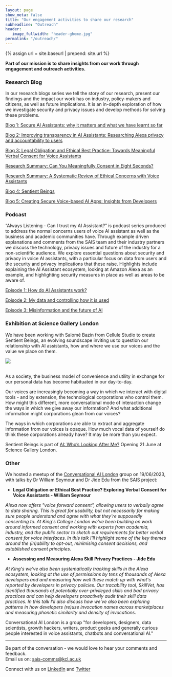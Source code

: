 ```yaml
---
layout: page
show_meta: false
title: "Our engagement activities to share our research"
subheadline: "Outreach"
header:
   image_fullwidth: "header-ghome.jpg"
permalink: "/outreach/"
---
```


{% assign url = site.baseurl | prepend: site.url %}

__Part of our mission is to share insights from our work through engagement and outreach activities.__

### Research Blog 
In our research blogs series we tell the story of our research, present our findings and the impact our work has on industry, policy-makers and citizens, as well as future implications. It is an in-depth exploration of how we investigate security and privacy issues and develop methods for solving these problems. 

[Blog 1: Secure AI Assistants: why it matters and what we have learnt so far](https://secure-ai-assistants.github.io/outreach/blog1/)

[Blog 2: Improving transparency in AI Assistants: Researching Alexa privacy and accountability to users](https://secure-ai-assistants.github.io/outreach/blog2/)

[Blog 3: Legal Obligation and Ethical Best Practice: Towards Meaningful Verbal Consent for Voice Assistants](https://secure-ai-assistants.github.io/outreach/blog3/)

[Research Summary: Can You Meaningfully Consent in Eight Seconds?](https://montrealethics.ai/can-you-meaningfully-consent-in-eight-seconds-identifying-ethical-issues-with-verbal-consent-for-voice-assistants/)

[Research Summary: A Systematic Review of Ethical Concerns with Voice Assistants](https://montrealethics.ai/a-systematic-review-of-ethical-concerns-with-voice-assistants/)

[Blog 4: Sentient Beings](https://secure-ai-assistants.github.io/outreach/blog4/)

[Blog 5: Creating Secure Voice-based AI Apps: Insights from Developers](https://secure-ai-assistants.github.io/outreach/blog5/)

### Podcast 
“Always Listening - Can I trust my AI Assistant?” is podcast series produced to address the normal concerns users of voice AI assistant as well as the business and academic communities have. Through example driven explanations and comments from the SAIS team and their industry partners we discuss the technology, privacy issues and future of the industry for a non-scientific audience. We explore essential questions about security and privacy in voice AI assistants, with a particular focus on data from users and the security and privacy implications that these raise. Highlights include explaining the AI Assistant ecosystem, looking at Amazon Alexa as an example, and highlighting security measures in place as well as areas to be aware of. 

[Episode 1: How do AI Assistants work?](/outreach/podcast1)

[Episode 2: My data and controlling how it is used](/outreach/podcast2)

[Episode 3: Misinformation and the future of AI](/outreach/podcast3)

### Exhibition at Science Gallery London
We have been working with Salomé Bazin from Cellule Studio to create Sentient Beings, an evolving soundscape inviting us to question our relationship with AI assistants, how and where we use our voices and the value we place on them.

<div><img src="{{url}}/images/science-gallery.png" class="centred"></div><br />

As a society, the business model of convenience and utility in exchange for our personal data has become habituated in our day-to-day.

Our voices are increasingly becoming a way in which we interact with digital tools - and by extension, the technological corporations who control them. How might this different, more conversational mode of interaction change the ways in which we give away our information? And what additional information might corporations glean from our voices?

The ways in which corporations are able to extract and aggregate information from our voices is opaque. How much vocal data of yourself do think these corporations already have? It may be more than you expect.

Sentient Beings is part of [AI: Who’s Looking After Me?](https://london.sciencegallery.com/ai-season) Opening 21 June at Science Gallery London.

### Other
We hosted a meetup of the [Conversational AI London](https://www.meetup.com/conversational-ai-london) group on 19/06/2023, with talks by Dr William Seymour and Dr Jide Edu from the SAIS project:

* __Legal Obligation or Ethical Best Practice? Exploring Verbal Consent for Voice Assistants - William Seymour__

_Alexa now offers "voice forward consent", allowing users to verbally agree to data sharing. This is great for usability, but not necessarily for making sure people understand and agree with what they're supposedly consenting to. At King's College London we've been building on work around informed consent and working with experts from academia, industry, and the public sector to sketch out requirements for better verbal consent for voice interfaces. In this talk I'll highlight some of the key themes around the (in)ability to opt-out, minimising consent decisions, and established consent principles._

* __Assessing and Measuring Alexa Skill Privacy Practices - Jide Edu__

_At King's we've also been systematically tracking skills in the Alexa ecosystem, looking at the use of permissions by tens of thousands of Alexa developers and and measuring how well these match up with what's reported by developers in privacy policies. Our tracability tool, SkillVet, has identified thousands of potentially over-privileged skills and bad privacy practices and can help developers proactively audit their skill data practices. In this talk I'll also discuss how we've also been exploring patterns in how developers (re)use invocation names across marketplaces and measuring phonetic similarity and density of invocations._

Conversational AI London is a group "for developers, designers, data scientists, growth hackers, writers, product geeks and generally curious people interested in voice assistants, chatbots and conversational AI."

<hr />

Be part of the conversation - we would love to hear your comments and feedback.   
Email us on: sais-comms@kcl.ac.uk

Connect with us on [LinkedIn](https://www.linkedin.com/company/sais-project/) and [Twitter](https://twitter.com/SecureAI_SAIS)

